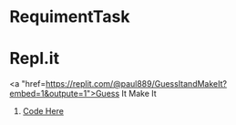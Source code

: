 # RequimentTask

# Repl.it
<a "href=https://replit.com/@paul889/GuessItandMakeIt?embed=1&outpute=1">Guess It Make It</a>
<ol>
    <li>
        <a href="https://replit.com/@paul889/GuessItandMakeIt#index.js">Code Here</a>
    </li>
</ol>

